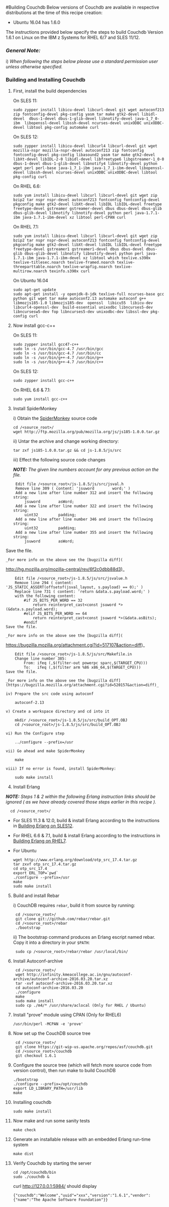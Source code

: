 <!---PACKAGE:CouchDB--->
<!---DISTRO:RHEL 6.6:1.6.1--->
<!---DISTRO:RHEL 7.1:1.6.1--->
<!---DISTRO:SLES 11:1.6.1--->
<!---DISTRO:SLES 12:1.6.1--->
<!---DISTRO:Ubuntu 16.x:Distro,1.6.1--->

#Building Couchdb
Below versions of Couchdb are available in respective distributions at the time of this recipe creation:

* Ubuntu 16.04 has  1.6.0

The instructions provided below specify the steps to build Couchdb Version 1.6.1 on Linux on the IBM z Systems for RHEL 6/7 and SLES 11/12.

### _**General Note:**_
i)  _When following the steps below please use a standard permission user unless otherwise specified._

### Building and Installing Couchdb
1. First, install the build dependencies

    On SLES 11:
    ```
    sudo zypper install libicu-devel libcurl-devel git wget autoconf213 zip fontconfig-devel pkg-config yasm tar make gtk2-devel libidl-devel  dbus-1-devel dbus-1-glib-devel libnotify-devel java-1_7_0-ibm  libopenssl-devel libssh-devel ncurses-devel unixODBC unixODBC-devel libtool pkg-config automake curl
    ```
    
    On SLES 12:
    ```
    sudo zypper install libicu-devel libcurl4 libcurl-devel git wget mozilla-nspr mozilla-nspr-devel autoconf213 zip fontconfig fontconfig-devel pkg-config libasound2 yasm tar make gtk2-devel libXt-devel libIDL-2-0 libidl-devel libfreetype6 libgstreamer-1_0-0 dbus-1-devel dbus-1-glib-devel libnotify4 libnotify-devel python wget perl perl-base java-1_7_1-ibm java-1_7_1-ibm-devel libopenssl-devel libssh-devel ncurses-devel unixODBC unixODBC-devel libtool pkg-config curl
    ```
    
    On RHEL 6.6:
    ```
    sudo yum install libicu-devel libcurl libcurl-devel git wget zip bzip2 tar nspr nspr-devel autoconf213 fontconfig fontconfig-devel pkgconfig make gtk2-devel libXt-devel libIDL libIDL-devel freetype freetype-devel gstreamer gstreamer-devel dbus dbus-devel dbus-glib dbus-glib-devel libnotify libnotify-devel python perl java-1.7.1-ibm java-1.7.1-ibm-devel xz libtool perl-CPAN curl
    ```
    
    On RHEL 7.1:
    ```
    sudo yum install libicu-devel libcurl libcurl-devel git wget zip bzip2 tar nspr nspr-devel autoconf213 fontconfig fontconfig-devel pkgconfig make gtk2-devel libXt-devel libIDL libIDL-devel freetype freetype-devel gstreamer1 gstreamer1-devel dbus dbus-devel dbus-glib dbus-glib-devel libnotify libnotify-devel python perl java-1.7.1-ibm java-1.7.1-ibm-devel xz libtool which texlive.s390x texlive-titlesec.noarch texlive-framed.noarch texlive-threeparttable.noarch texlive-wrapfig.noarch texlive-multirow.noarch texinfo.s390x curl
    ```

	On Ubuntu 16.04
    ```
    sudo apt-get update
    sudo apt-get install -y openjdk-8-jdk texlive-full ncurses-base gcc python git wget tar make autoconf2.13 automake autoconf g++ libmozjs185-1.0 libmozjs185-dev  openssl  libicu55  libicu-dev libcurl4-openssl-dev  build-essential unixodbc libncurses5-dev libncursesw5-dev fop libncurses5-dev unixodbc-dev libssl-dev pkg-config curl
	```
2. Now install gcc-c++

    On SLES 11:
    ```
    sudo zypper install gcc47-c++
    sudo ln -s /usr/bin/gcc-4.7 /usr/bin/gcc
    sudo ln -s /usr/bin/gcc-4.7 /usr/bin/cc
    sudo ln -s /usr/bin/g++-4.7 /usr/bin/g++
    sudo ln -s /usr/bin/g++-4.7 /usr/bin/c++
    ```

    On SLES 12:
    ```
    sudo zypper install gcc-c++
    ```

    On RHEL 6.6 & 7.1:
    ```
    sudo yum install gcc-c++
    ```

3. Install SpiderMonkey

    i) Obtain the [SpiderMonkey](https://developer.mozilla.org/en-US/docs/Mozilla/Projects/SpiderMonkey/Releases/1.8.5) source code
    ```
    cd /<source_root>/
    wget http://ftp.mozilla.org/pub/mozilla.org/js/js185-1.0.0.tar.gz
    ```
    
    ii) Untar the archive and change working directory:
    ```
    tar zxf js185-1.0.0.tar.gz && cd js-1.8.5/js/src
    ```

    iii) Effect the following source code changes

    _**NOTE:** The given line numbers account for any previous action on the file._

        Edit file /<source_root>/js-1.8.5/js/src/jsval.h
        Remove line 309 ( content: 'jsuword        word;' )
        Add a new line after line number 312 and insert the following string:
            jsuword        asWord;
        Add a new line after line number 322 and insert the following string:
            uint32         padding;
        Add a new line after line number 346 and insert the following string:
            uint32         padding;
        Add a new line after line number 355 and insert the following string:
            jsuword        asWord;
Save the file.

    _For more info on the above see the [bugzilla diff](
http://hg.mozilla.org/mozilla-central/rev/6f2c0dbb88d3)_

        Edit file /<source_root>/js-1.8.5/js/src/jsvalue.h
        Remove line 294 ( content: 'JS_STATIC_ASSERT(offsetof(jsval_layout, s.payload) == 0);' )
        Replace line 731 ( content: 'return &data.s.payload.word;' )
        with the following content:
            #if JS_BITS_PER_WORD == 32
                return reinterpret_cast<const jsuword *>(&data.s.payload.word);
            #elif JS_BITS_PER_WORD == 64
                return reinterpret_cast<const jsuword *>(&data.asBits);
            #endif
    Save the file.

    _For more info on the above see the [bugzilla diff](
https://bugzilla.mozilla.org/attachment.cgi?id=517107&action=diff)_

        Edit file /<source_root>/js-1.8.5/js/src/Makefile.in
        Change line number 385:
            From: ifeq (,$(filter-out powerpc sparc,$(TARGET_CPU)))
            To:   ifeq (,$(filter arm %86 x86_64,$(TARGET_CPU)))
    Save the file.

    _For more info on the above see the [bugzilla diff](https://bugzilla.mozilla.org/attachment.cgi?id=520157&action=diff)_

    iv) Prepare the src code using autoconf

        autoconf-2.13

    v) Create a workspace directory and cd into it

        mkdir /<source_root>/js-1.8.5/js/src/build_OPT.OBJ
        cd /<source_root>/js-1.8.5/js/src/build_OPT.OBJ

    vi) Run the Configure step

        ../configure --prefix=/usr

    vii) Go ahead and make SpiderMonkey

        make

    viii) If no error is found, install SpiderMonkey:

        sudo make install

4. Install Erlang
  
  _**NOTE:** Steps 1 & 2 within the following Erlang instruction links should be ignored ( as we have already covered those steps earlier in this recipe )._

      cd /<source_root>/
  - For SLES 11.3 & 12.0, build & install Erlang according to the instructions in [Building Erlang on SLES12](https://github.com/linux-on-ibm-z/docs/wiki/Building-Erlang-on-SLES12 "Building Erlang on SLES12").
  - For RHEL 6.6 & 7.1, build & install Erlang according to the instructions in [Building Erlang on RHEL7](https://github.com/linux-on-ibm-z/docs/wiki/Building-Erlang-on-RHEL7 "Building Erlang on RHEL7").

  - For Ubuntu
    ```
    wget http://www.erlang.org/download/otp_src_17.4.tar.gz
    tar zxvf otp_src_17.4.tar.gz
    cd otp_src_17.4
    export ERL_TOP=`pwd`
    ./configure --prefix=/usr
    make
    sudo make install
    ```

5. Build and install Rebar

     i) CouchDB requires `rebar`, build it from source by running:

        cd /<source_root>/
        git clone git://github.com/rebar/rebar.git
        cd /<source_root>/rebar
        ./bootstrap

    ii) The bootstrap command produces an Erlang escript named rebar. Copy it into a directory in your `$PATH`:

        sudo cp /<source_root>/rebar/rebar /usr/local/bin/
		
6. Install Autoconf-archive

        cd /<source_root>/
        wget http://infinity.kmeacollege.ac.in/gnu/autoconf-archive/autoconf-archive-2016.03.20.tar.xz
        tar -xvf autoconf-archive-2016.03.20.tar.xz
		cd autoconf-archive-2016.03.20
		./configure
		make
		sudo make install
		sudo cp ./m4/* /usr/share/aclocal (Only for RHEL / Ubuntu)
		

7. Install "prove" module using CPAN (Only for RHEL6)
    ````
    /usr/bin/perl -MCPAN -e 'prove'
    ````
		
8. Now set up the CouchDB source tree

        cd /<source_root>/
        git clone https://git-wip-us.apache.org/repos/asf/couchdb.git
        cd /<source_root>/couchdb
        git checkout 1.6.1

9. Configure the source tree (which will fetch more source code from version control), then run make to build CouchDB
     ```
    ./bootstrap
	./configure --prefix=/opt/couchdb
    export LD_LIBRARY_PATH=/usr/lib
    make		
    ```
10. Installing couchdb

    ``` 
    sudo make install
     ```   
11. Now make and run some sanity tests

     ````
    make check
     ````
12. Generate an installable release with an embedded Erlang run-time system

     ```
    make dist
     ```
13. Verify Couchdb by starting the server

    ```
    cd /opt/couchdb/bin
    sudo ./couchdb &
    ```
 
    curl http://127.0.0.1:5984/ should display
    ```
    {"couchdb":"Welcome","uuid"="xxx","version":"1.6.1","vendor":{"name":"The Apache Software Foundation"}}
    ```